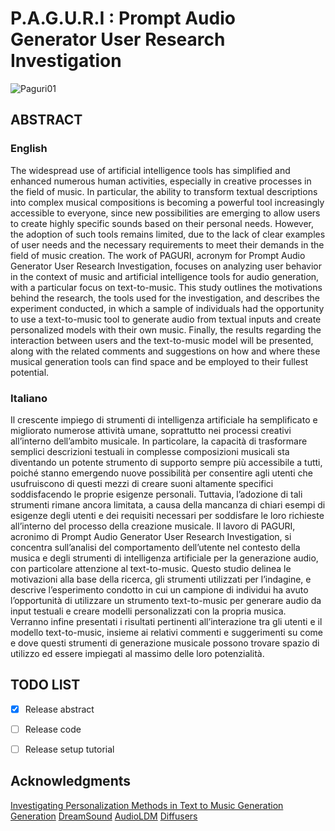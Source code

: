 # P.A.G.U.R.I : Prompt Audio Generator User Research Investigation

![Paguri01](https://github.com/Pego43/PAGURI-Prompt-Audio-Generator-User-Research-Investigation/assets/48025739/0cda90b9-abce-4542-84bf-8cf68292879b)

## ABSTRACT

### English
The widespread use of artificial intelligence tools has simplified and enhanced numerous human activities, especially in creative processes in the field of music. In particular, the ability to transform textual descriptions into complex musical compositions is becoming a powerful tool increasingly accessible to everyone, since new  possibilities are emerging to allow users to create highly specific sounds based on their personal needs. However, the adoption of such tools remains limited, due to the lack of clear examples of user needs and the necessary requirements to meet their demands in the field of music creation.
The work of PAGURI, acronym for Prompt Audio Generator User Research Investigation, focuses on analyzing user behavior in the context of music and artificial intelligence tools for audio generation, with a particular focus on text-to-music. This study outlines the motivations behind the research, the tools used for the investigation, and describes the experiment conducted, in which a sample of individuals had the opportunity to use a text-to-music tool to generate audio from textual inputs and create personalized models with their own music. Finally, the results regarding the interaction between users and the text-to-music model will be presented, along with the related comments and suggestions on how and where these musical generation tools can find space and be employed to their fullest potential.

### Italiano
Il crescente impiego di strumenti di intelligenza artificiale ha semplificato e migliorato numerose attività umane, soprattutto nei processi creativi all’interno dell’ambito musicale. In particolare, la capacità di trasformare semplici descrizioni testuali in complesse composizioni musicali sta diventando un potente strumento di supporto sempre più accessibile a tutti,  poiché stanno emergendo nuove possibilità per consentire agli utenti che usufruiscono di questi mezzi di creare suoni altamente specifici soddisfacendo le proprie esigenze personali. Tuttavia, l’adozione di tali strumenti rimane ancora limitata, a causa della mancanza di chiari esempi di esigenze degli utenti e dei requisiti necessari per soddisfare le loro richieste all’interno del processo della creazione musicale.
Il lavoro di PAGURI, acronimo di Prompt Audio Generator User Research Investigation, si concentra sull’analisi del comportamento dell’utente nel contesto della musica e degli strumenti di intelligenza artificiale per la generazione audio, con particolare attenzione al text-to-music. Questo studio delinea le motivazioni alla base della ricerca, gli strumenti utilizzati per l’indagine, e descrive l’esperimento condotto in cui un campione di individui ha avuto l’opportunità di utilizzare un strumento text-to-music per generare audio da input testuali e creare modelli personalizzati con la propria musica. Verranno infine presentati i risultati pertinenti all’interazione tra gli utenti e il modello text-to-music, insieme ai relativi commenti e suggerimenti su come e dove questi strumenti di generazione musicale possono trovare spazio di utilizzo ed essere impiegati al massimo delle loro potenzialità.


## TODO LIST

- [x] Release abstract

- [ ] Release code

- [ ] Release setup tutorial


###

## Acknowledgments

[Investigating Personalization Methods in Text to Music Generation Generation](https://arxiv.org/abs/2309.11140)
[DreamSound](https://zelaki.github.io/)
[AudioLDM](https://github.com/haoheliu/AudioLDM)
[Diffusers](https://github.com/huggingface/diffusers) 
